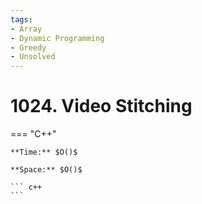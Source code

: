 ```yaml
---
tags:
- Array
- Dynamic Programming
- Greedy
- Unsolved
---
```



# 1024. Video Stitching

=== "C++"

    **Time:** $O()$

    **Space:** $O()$

    ``` c++
    ```